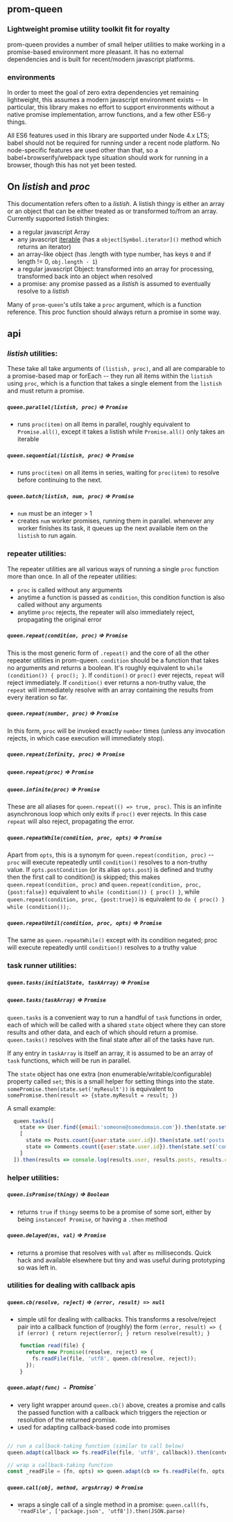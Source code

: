 ## prom-queen

### Lightweight promise utility toolkit fit for royalty

prom-queen provides a number of small helper utilities to make working in a promise-based environment more pleasant. It has no external dependencies and is built for recent/modern javascript platforms.

### environments

In order to meet the goal of zero extra dependencies yet remaining lightweight, this assumes a modern javascript environment exists -- In particular, this library makes no effort to support environments without a native promise implementation, arrow functions, and a few other ES6-y things.

All ES6 features used in this library are supported under Node 4.x LTS; babel should not be required for running under a recent node platform. No node-specific features are used other than that, so a babel+browserify/webpack type situation should work for running in a browser, though this has not yet been tested.


## On _listish_ and _proc_

This documentation refers often to a _listish_. A listish thingy is either an array or an object that can be either treated as or transformed to/from an array. Currently supported listish thingies:

  * a regular javascript Array
  * any javascript [iterable](https://developer.mozilla.org/en-US/docs/Web/JavaScript/Reference/Iteration_protocols) (has a `object[Symbol.iterator]()` method which returns an iterator)
  * an array-like object (has .length with type number, has keys `0` and if length != 0, `obj.length - 1`)
  * a regular javascript Object: transformed into an array for processing, transformed back into an object when resolved
  * a promise: any promise passed as a _listish_ is assumed to eventually resolve to a _listish_

Many of `prom-queen`'s utils take a `proc` argument, which is a function reference. This proc function should always return a promise in some way.

## api

### _listish_ utilities:

These take all take arguments of `(listish, proc)`, and all are comparable to a promise-based map or forEach -- they run all items within the `listish` using `proc`, which is a function that takes a single element from the `listish` and must return a promise.

##### `queen.parallel(listish, proc)` ⇒ `Promise`
  * runs `proc(item)` on all items in parallel, roughly equivalent to `Promise.all()`, except it takes a listish while `Promise.all()` only takes an iterable

##### `queen.sequential(listish, proc)` ⇒ `Promise`
  * runs `proc(item)` on all items in series, waiting for `proc(item)` to resolve before continuing to the next.

##### `queen.batch(listish, num, proc)` ⇒ `Promise`
  * `num` must be an integer > 1
  * creates `num` worker promises, running them in parallel. whenever any worker finishes its task, it queues up the next available item on the `listish` to run again.

### repeater utilities:

The repeater utilities are all various ways of running a single `proc` function more than once. In all of the repeater utilities:
  * `proc` is called without any arguments
  * anytime a function is passed as `condition`, this condition function is also called without any arguments
  * anytime `proc` rejects, the repeater will also immediately reject, propagating the original error

##### `queen.repeat(condition, proc)` ⇒ `Promise`
This is the most generic form of `.repeat()` and the core of all the other repeater utilities in prom-queen.
`condition` should be a function that takes no arguments and returns a boolean. It's roughly equivalent to `while (condition()) { proc(); }`. If `condition()` or `proc()` ever rejects, `repeat` will reject immediately. If `condition()` ever returns a non-truthy value, the `repeat` will immediately resolve with an array containing the results from every iteration so far.

##### `queen.repeat(number, proc)` ⇒ `Promise`

In this form, `proc` will be invoked exactly `number` times (unless any invocation rejects, in which case execution will immediately stop).

##### `queen.repeat(Infinity, proc)` ⇒ `Promise`
##### `queen.repeat(proc)` ⇒ `Promise`
##### `queen.infinite(proc)` ⇒ `Promise`

These are all aliases for `queen.repeat(() => true, proc)`. This is an infinite asynchronous loop which only exits if `proc()` ever rejects. In this case `repeat` will also reject, propagating the error.

##### `queen.repeatWhile(condition, proc, opts)` ⇒ `Promise`

Apart from `opts`, this is a synonym for `queen.repeat(condition, proc)` -- `proc` will execute repeatedly until `condition()` resolves to a non-truthy value. If `opts.postCondition` (or its alias `opts.post`) is defined and truthy then the first call to condition() is skipped; this makes `queen.repeat(condition, proc)` and `queen.repeat(condition, proc, {post:false})` equivalent to `while (condition()) { proc() }`, while `queen.repeat(condition, proc, {post:true})` is equivalent to `do { proc() } while (condition());`.

##### `queen.repeatUntil(condition, proc, opts)` ⇒ `Promise`
The same as `queen.repeatWhile()` except with its condition negated; proc will execute repeatedly until `condition()` resolves to a truthy value

### task runner utilities:

##### `queen.tasks(initialState, taskArray)` ⇒ `Promise`
##### `queen.tasks(taskArray)` ⇒ `Promise`

`queen.tasks` is a convenient way to run a handful of `task` functions in order, each of which will be called with a shared `state` object where they can store results and other data, and each of which should return a promise. `queen.tasks()` resolves with the final state after all of the tasks have run.

If any entry in `taskArray` is itself an array, it is assumed to be an array of `task` functions, which will be run in parallel.

The `state` object has one extra (non enumerable/writable/configurable) property called `set`; this is a small helper for setting things into the state. `somePromise.then(state.set('myResult'))` is equivalent to `somePromise.then(result => {state.myResult = result; })`


A small example:

```javascript
  queen.tasks([
    state => User.find({email:'someone@somedomain.com'}).then(state.set('user'))
    [
      state => Posts.count({user:state.user.id}).then(state.set('posts')),
      state => Comments.count({user:state.user.id}).then(state.set('comments')),
    ]
  ]).then(results => console.log(results.user, results.posts, results.comments));
```

### helper utilities:

##### `queen.isPromise(thingy)` ⇒ `Boolean`
  * returns `true` if `thingy` seems to be a promise of some sort, either by being `instanceof Promise`, or having a `.then` method

##### `queen.delayed(ms, val)` ⇒ `Promise`
  * returns a promise that resolves with `val` after `ms` milliseconds. Quick hack and available elsewhere but tiny and was useful during prototyping so was left in.

### utilities for dealing with callback apis

##### `queen.cb(resolve, reject)` ⇒ `(error, result) => null`
  * simple util for dealing with callbacks. This transforms a resolve/reject pair into a callback function of (roughly) the form `(error, result) => { if (error) { return reject(error); } return resolve(result); }`
```javascript
    function read(file) {
      return new Promise((resolve, reject) => {
        fs.readFile(file, 'utf8', queen.cb(resolve, reject));
      });
    }
```

##### `queen.adapt(func) ⇒ `Promise`
  * very light wrapper around `queen.cb()` above, creates a promise and calls the passed function with a callback which triggers the rejection or resolution of the returned promise.
  * used for adapting callback-based code into promises
```javascript

// run a callback-taking function (similar to call below)
queen.adapt(callback => fs.readFile(file, 'utf8', callback)).then(contents => console.log("my contents are", contents));

// wrap a callback-taking function
const _readFile = (fn, opts) => queen.adapt(cb => fs.readFile(fn, opts, cb));
```

##### `queen.call(obj, method, argsArray)` ⇒ `Promise`
  * wraps a single call of a single method in a promise: `queen.call(fs, 'readFile', ['package.json', 'utf8']).then(JSON.parse)`
